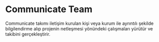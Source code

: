 # Communicate Team
Communicate takımı iletişim kurulan kişi veya kurum ile ayrıntılı şekilde bilgilendirme alıp projenin netleşmesi yönündeki çalışmaları yürütür ve takibini gerçekleştirir.
